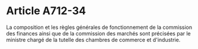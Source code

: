 # Article A712-34

La composition et les règles générales de fonctionnement de la commission des finances ainsi que de la commission des marchés sont précisées par le ministre chargé de la tutelle des chambres de commerce et d'industrie.
